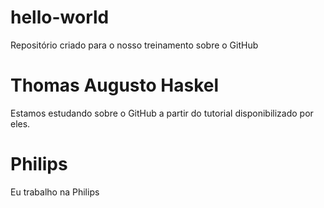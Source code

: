 # hello-world
Repositório criado para o nosso treinamento sobre o GitHub
# Thomas Augusto Haskel
Estamos estudando sobre o GitHub a partir do tutorial disponibilizado por eles.
# Philips
Eu trabalho na Philips
